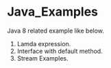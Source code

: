# Java_Examples
Java 8 related example like below.
1. Lamda expression.
2. Interface with default method.
3. Stream Examples.

